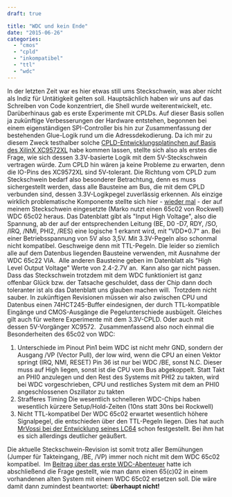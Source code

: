 ```yaml
---
draft: true

title: "WDC und kein Ende"
date: "2015-06-26"
categories: 
  - "cmos"
  - "cpld"
  - "inkompatibel"
  - "ttl"
  - "wdc"
---
```


In der letzten Zeit war es hier etwas still ums Steckschwein, was aber nicht als Indiz für Untätigkeit gelten soll. Hauptsächlich haben wir uns auf das Schreiben von Code konzentriert, die Shell wurde weiterentwickelt, etc. Darüberhinaus gab es erste Experimente mit CPLDs. Auf dieser Basis sollen ja zukünftige Verbesserungen der Hardware entstehen, begonnen bei einem eigenständigen SPI-Controller bis hin zur Zusammenfassung der bestehenden Glue-Logik rund um die Adressdekodierung. Da ich mir zu diesem Zweck testhalber solche [CPLD-Entwicklungsplatinchen auf Basis des XilinX XC9572XL](http://www.seeedstudio.com/depot/xc9572xl-cpld-development-board-p-799.html) habe kommen lassen, stellte sich also als erstes die Frage, wie sich dessen 3.3V-basierte Logik mit dem 5V-Steckschwein vertragen würde. Zum CPLD hin wären ja keine Probleme zu erwarten, denn die IO-Pins des XC9572XL sind 5V-tolerant. Die Richtung vom CPLD zum Steckschwein bedarf also besonderer Betrachtung, denn es muss sichergestellt werden, dass alle Bausteine am Bus, die mit dem CPLD verbunden sind, dessen 3.3V-Logikpegel zuverlässig erkennen. Als einzige wirklich problematische Komponente stellte sich hier - [wieder mal](http://wordpress.steckschwein.de/wordpress/index.php/2014/04/14/murphy-iii-timing-ist-alles/) - der auf meinem Steckschwein eingesetzte (Marko nutzt einen 65c02 von Rockwell) WDC 65c02 heraus. Das Datenblatt gibt als "Input High Voltage", also die Spannung, ab der auf der entsprechenden Leitung (BE, D0 -D7, RDY, /SO, /IRQ, /NMI, PHI2, /RES) eine logische 1 erkannt wird, mit "VDD\*0.7" an. Bei einer Betriebsspannung von 5V also 3,5V. Mit 3.3V-Pegeln also schonmal nicht kompatibel. Geschweige denn mit TTL-Pegeln. Die leider so ziemlich alle auf dem Datenbus liegenden Bausteine verwenden, mit Ausnahme der WDC 65c22 VIA.  Alle anderen Bausteine geben im Datenblatt als "High Level Output Voltage" Werte von 2.4-2.7V an.  Kann also gar nicht passen. Dass das Steckschwein trotzdem mit dem WDC funktioniert ist ganz offenbar Glück bzw. der Tatsache geschuldet, dass der Chip dann doch toleranter ist als das Datenblatt uns glauben machen will.  Trotzdem nicht sauber. In zukünftigen Revisionen müssen wir also zwischen CPU und Datenbus einen 74HCT245-Buffer eindesignen, der durch TTL-kompatible Eingänge und CMOS-Ausgänge die Pegelunterschiede ausbügelt. Gleiches gilt auch für weitere Experimente mit dem 3.3V-CPLD. Oder auch mit dessen 5V-Vorgänger XC9572.  Zusammenfassend also noch einmal die Besonderheiten des 65c02 von WDC:

1. Unterschiede im Pinout Pin1 beim WDC ist nicht mehr GND, sondern der Ausgang /VP (Vector Pull), der low wird, wenn die CPU an einen Vektor springt (IRQ, NMI, RESET) Pin 36 ist nur bei WDC /BE, sonst N.C. Dieser muss auf High liegen, sonst ist die CPU vom Bus abgekoppelt. Statt Takt an PHI0 anzulegen und den Rest des Systems mit PHI2 zu takten, wird bei WDC vorgeschrieben, CPU und restliches System mit dem an PHI0 angeschlossenen Oszillator zu takten
2. Strafferes Timing Die wesentlich schnelleren WDC-Chips haben wesentlich kürzere Setup/Hold-Zeiten (10ns statt 30ns bei Rockwell)
3. Nicht TTL-kompatibel Der WDC 65c02 erwartet wesentlich höhere Signalpegel, die entschieden über den TTL-Pegeln liegen. Dies hat auch [MrVossi bei der Entwicklung seines LC64](http://lc64.blogspot.de/2015/04/problems-with-wdc-w65c02.html) schon festgestellt. Bei ihm hat es sich allerdings deutlicher geäußert.

Die aktuelle Steckschwein-Revision ist somit trotz aller Bemühungen (Jumper für Takteingang, /BE, /VP) immer noch nicht mit dem WDC 65c02 kompatibel.  Im [Beitrag über das erste WDC-Abenteuer](http://wordpress.steckschwein.de/wordpress/index.php/2014/04/14/murphy-iii-timing-ist-alles/) hatte ich abschließend die Frage gestellt, wie man dann einen 65(c)02 in einem vorhandenen alten System mit einem WDC 65c02 ersetzen soll. Die wäre damit dann zumindest beantwortet: **überhaupt nicht!**

